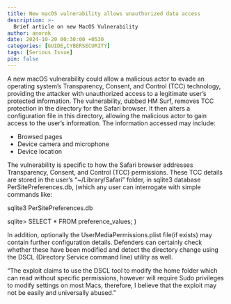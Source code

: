 ```yaml
---
title: New macOS vulnerability allows unauthorized data access
description: >-
  Brief article on new MacOS Vulnerability
author: anorak
date: 2024-10-20 00:30:00 +0530
categories: [GUIDE,CYBERSECURITY]
tags: [Serious Issue]
pin: false
---
```


A new macOS vulnerability could allow a malicious actor to evade an operating system’s Transparency, Consent, and Control (TCC) technology, providing the attacker with unauthorized access to a legitimate user’s protected information. The vulnerability, dubbed HM Surf, removes TCC protection in the directory for the Safari browser. It then alters a configuration file in this directory, allowing the malicious actor to gain access to the user’s information. The information accessed may include: 

  -  Browsed pages
  -  Device camera and microphone 
  -  Device location 


The vulnerability is specific to how the Safari browser addresses Transparency, Consent, and Control (TCC) permissions. These TCC details are stored in the user’s “~/Library/Safari” folder, in sqlite3 database PerSitePreferences.db, (which any user can interrogate with simple commands like: 

sqlite3 PerSitePreferences.db

sqlite> SELECT * FROM preference_values; ) 

In addition, optionally the UserMediaPermissions.plist file(if exists) may contain further configuration details. Defenders can certainly check whether these have been modified and detect the directory change using the DSCL (Directory Service command line) utility as well.

“The exploit claims to use the DSCL tool to modify the home folder which can read without specific permissions, however will require Sudo privileges to modify settings on most Macs, therefore, I believe that the exploit may not be easily and universally abused.”

